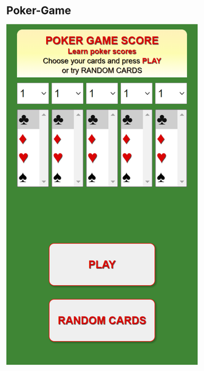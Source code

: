 # Poker-Game
<img src="./assets/images/pokergamescore.netlify.app_(Galaxy S III).png" alt="Screenshot app">
